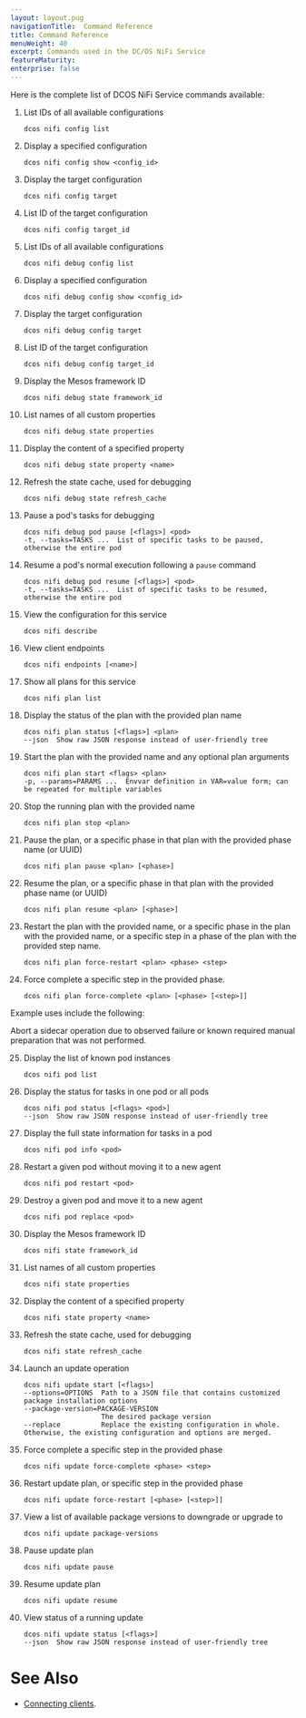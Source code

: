 ```yaml
---
layout: layout.pug
navigationTitle:  Command Reference
title: Command Reference
menuWeight: 40
excerpt: Commands used in the DC/OS NiFi Service
featureMaturity:
enterprise: false
---
```


Here is the complete list of DCOS NiFi Service commands available:

1. List IDs of all available configurations

    ```shell
    dcos nifi config list
    ```
2. Display a specified configuration   
    
    ```shell
    dcos nifi config show <config_id>
    ```  
3. Display the target configuration    

    ```shell
    dcos nifi config target
    ```
4. List ID of the target configuration      

    ```shell
    dcos nifi config target_id
    ```
5. List IDs of all available configurations     

    ```shell
    dcos nifi debug config list
    ```
6. Display a specified configuration       

    ```shell
    dcos nifi debug config show <config_id>
    ```      
7. Display the target configuration

    ```shell
    dcos nifi debug config target
    ```
8. List ID of the target configuration   
    
    ```shell
    dcos nifi debug config target_id
    ```
9. Display the Mesos framework ID   
    
    ```shell
    dcos nifi debug state framework_id
    ```
10. List names of all custom properties  
    
    ```shell
    dcos nifi debug state properties
    ```
11. Display the content of a specified property      

    ```shell
    dcos nifi debug state property <name>
    ```        
12. Refresh the state cache, used for debugging

    ```shell
    dcos nifi debug state refresh_cache
    ```
13. Pause a pod's tasks for debugging      

    ```shell
    dcos nifi debug pod pause [<flags>] <pod>           
    -t, --tasks=TASKS ...  List of specific tasks to be paused, otherwise the entire pod
    ```
14. Resume a pod's normal execution following a `pause` command

    ```shell
    dcos nifi debug pod resume [<flags>] <pod>         
    -t, --tasks=TASKS ...  List of specific tasks to be resumed, otherwise the entire pod
    ```         
15. View the configuration for this service

    ```shell
    dcos nifi describe
    ```
16. View client endpoints   

    ```shell  
    dcos nifi endpoints [<name>]
    ```
17. Show all plans for this service    

    ```shell  
    dcos nifi plan list
    ```    
18. Display the status of the plan with the provided plan name

    ```shell 
    dcos nifi plan status [<flags>] <plan>   
    --json  Show raw JSON response instead of user-friendly tree
    ```    
19. Start the plan with the provided name and any optional plan arguments

    ```shell 
    dcos nifi plan start <flags> <plan>
    -p, --params=PARAMS ...  Envvar definition in VAR=value form; can be repeated for multiple variables
    ```      
20. Stop the running plan with the provided name

    ```shell 
    dcos nifi plan stop <plan>
    ```          
21. Pause the plan, or a specific phase in that plan with the provided phase name (or UUID)

    ```shell 
    dcos nifi plan pause <plan> [<phase>]
    ```               
22. Resume the plan, or a specific phase in that plan with the provided phase name (or UUID)

    ```shell 
    dcos nifi plan resume <plan> [<phase>]
    ```    
23. Restart the plan with the provided name, or a specific phase in the plan with the provided name, or a specific step in a              phase of the plan with the provided step name.   
    
    ```shell 
    dcos nifi plan force-restart <plan> <phase> <step>
    ```       
24. Force complete a specific step in the provided phase. 

    ```shell 
    dcos nifi plan force-complete <plan> [<phase> [<step>]]
    ```   
    
Example uses include the following: 

Abort a sidecar operation due to observed failure or known required manual preparation that was not performed.

25. Display the list of known pod instances                 

    ```shell 
    dcos nifi pod list
    ```   
    
26. Display the status for tasks in one pod or all pods  
  
    ```shell 
    dcos nifi pod status [<flags> <pod>]
    --json  Show raw JSON response instead of user-friendly tree
    ```        
    
27. Display the full state information for tasks in a pod

    ```shell 
    dcos nifi pod info <pod>
    ```      

28. Restart a given pod without moving it to a new agent

    ```shell 
    dcos nifi pod restart <pod>
    ```      
29. Destroy a given pod and move it to a new agent  
 
    ```shell 
    dcos nifi pod replace <pod>
    ```      
    
30. Display the Mesos framework ID

    ```shell 
    dcos nifi state framework_id
    ```  
31. List names of all custom properties
  
    ```shell 
    dcos nifi state properties
    ```  
 
32. Display the content of a specified property
 
    ```shell 
    dcos nifi state property <name>
    ```   
    
33. Refresh the state cache, used for debugging     

    ```shell 
    dcos nifi state refresh_cache
    ```     
34. Launch an update operation
 
    ```shell 
    dcos nifi update start [<flags>]
    --options=OPTIONS  Path to a JSON file that contains customized package installation options
    --package-version=PACKAGE-VERSION  
                       The desired package version
    --replace          Replace the existing configuration in whole. Otherwise, the existing configuration and options are merged.
    ```     

35. Force complete a specific step in the provided phase
  
    ```shell 
    dcos nifi update force-complete <phase> <step>
    ```         

36. Restart update plan, or specific step in the provided phase

    ```shell 
    dcos nifi update force-restart [<phase> [<step>]]
    ``` 

35. View a list of available package versions to downgrade or upgrade to
    
    ```shell 
    dcos nifi update package-versions
    ```     
    
36. Pause update plan

    ```shell 
    dcos nifi update pause
    ```  
37. Resume update plan

    ```shell 
    dcos nifi update resume
    ```  
    
38. View status of a running update   
  
    ```shell 
    dcos nifi update status [<flags>]
    --json  Show raw JSON response instead of user-friendly tree
    ```               

# See Also

- [Connecting clients][1].

 [1]: https://docs.mesosphere.com/service-docs/<Template>/connecting-clients/

